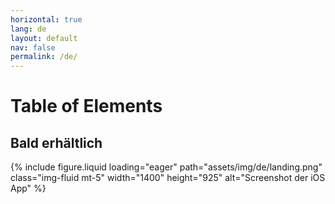 ```yaml
---
horizontal: true
lang: de
layout: default
nav: false
permalink: /de/
---
```


<div class="header-bar">
  <h1>Table of Elements</h1>
  <h2>Bald erhältlich</h2>
</div>

{% include figure.liquid loading="eager" path="assets/img/de/landing.png" class="img-fluid mt-5" width="1400" height="925" alt="Screenshot der iOS App" %}
